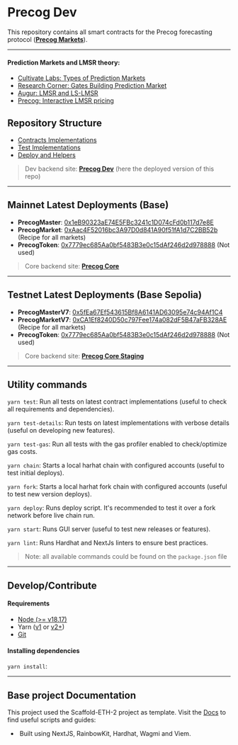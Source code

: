 # Precog Dev
This repository contains all smart contracts for the Precog forecasting protocol ([**Precog Markets**](https://precog.market/)).
<hr/>

#### Prediction Markets and LMSR theory:
- [Cultivate Labs: Types of Prediction Markets](https://www.cultivatelabs.com/crowdsourced-forecasting-guide/what-are-the-different-types-of-prediction-markets)
- [Research Corner: Gates Building Prediction Market](https://www.cs.utexas.edu/news/2012/research-corner-gates-building-prediction-market)
- [Augur: LMSR and LS-LMSR](https://augur.mystrikingly.com/blog/augur-s-automated-market-maker-the-ls-lmsr)
- [Precog: Interactive LMSR pricing](https://www.desmos.com/calculator/jvy0ci53lm)

## Repository Structure
- [Contracts Implementations](/packages/hardhat/contracts)
- [Test Implementations](/packages/hardhat/test)
- [Deploy and Helpers](/packages/hardhat/scripts)
> Dev backend site: [**Precog Dev**](https://dev.precog.market/) (here the deployed version of this repo)
<hr/>

## Mainnet Latest Deployments (Base)
- **PrecogMaster**: [0x1eB90323aE74E5FBc3241c1D074cFd0b117d7e8E](https://basescan.org/address/0x1eB90323aE74E5FBc3241c1D074cFd0b117d7e8E)
- **PrecogMarket**: [0xAac4F52016bc3A97D0d841A90f51fA1d7C2BB52b](https://basescan.org/address/0xAac4F52016bc3A97D0d841A90f51fA1d7C2BB52b) (Recipe for all markets)
- **PrecogToken**: [0x7779ec685Aa0bf5483B3e0c15dAf246d2d978888](https://basescan.org/address/0x7779ec685Aa0bf5483B3e0c15dAf246d2d978888) (Not used)
> Core backend site: [**Precog Core**](https://core.precog.market/)
<hr/>

## Testnet Latest Deployments (Base Sepolia)
- **PrecogMasterV7**: [0x5fEa67Ef543615Bf8A6141AD63095e74c94Af1C4](https://sepolia.basescan.org/address/0x5fEa67Ef543615Bf8A6141AD63095e74c94Af1C4)
- **PrecogMarketV7**: [0xCA1Ef8240D50c797Fee174a082dF5B47aFB328AE](https://sepolia.basescan.org/address/0xCA1Ef8240D50c797Fee174a082dF5B47aFB328AE) (Recipe for all markets)
- **PrecogToken**: [0x7779ec685Aa0bf5483B3e0c15dAf246d2d978888](https://sepolia.basescan.org/address/0x7779ec685aa0bf5483b3e0c15daf246d2d978888) (Not used)
> Core backend site: [**Precog Core Staging**](https://staging-core.precog.market/) 
<hr/>

## Utility commands
`yarn test`: Run all tests on latest contract implementations (useful to check all requirements and dependencies).

`yarn test-details`: Run tests on latest implementations with verbose details (useful on developing new features).

`yarn test-gas`: Run all tests with the gas profiler enabled to check/optimize gas costs.

`yarn chain`: Starts a local harhat chain with configured accounts (useful to test initial deploys).

`yarn fork`: Starts a local harhat fork chain with configured accounts (useful to test new version deploys).

`yarn deploy`: Runs deploy script. It's recommended to test it over a fork network before live chain run.

`yarn start`: Runs GUI server (useful to test new releases or features).

`yarn lint`: Runs Hardhat and NextJs linters to ensure best practices.

> Note: all available commands could be found on the `package.json` file
<hr/>

## Develop/Contribute
#### Requirements
- [Node (>= v18.17)](https://nodejs.org/en/download/)
- Yarn ([v1](https://classic.yarnpkg.com/en/docs/install/) or [v2+](https://yarnpkg.com/getting-started/install))
- [Git](https://git-scm.com/downloads)

#### Installing dependencies
`yarn install`: 
<hr/>

## Base project Documentation
This project used the Scaffold-ETH-2 project as template. 
Visit the [Docs](https://docs.scaffoldeth.io) to find useful scripts and guides:
- ️ Built using NextJS, RainbowKit, Hardhat, Wagmi and Viem.

